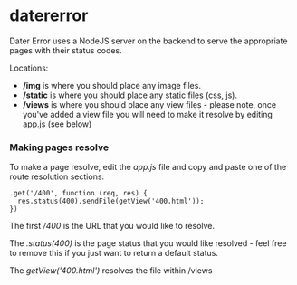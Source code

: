 # datererror

Dater Error uses a NodeJS server on the backend to serve the appropriate pages with their status codes.

Locations:

* **/img** is where you should place any image files.
* **/static** is where you should place any static files (css, js).
* **/views** is where you should place any view files - please note, once you've added a view file you will need to make it resolve by editing app.js (see below)

### Making pages resolve

To make a page resolve, edit the *app.js* file and copy and paste one of the route resolution sections:

    .get('/400', function (req, res) {
      res.status(400).sendFile(getView('400.html'));
    })

The first */400* is the URL that you would like to resolve.

The *.status(400)* is the page status that you would like resolved - feel free to remove this if you just want to return a default status.

The *getView('400.html')* resolves the file within /views